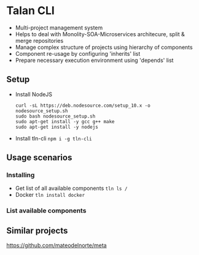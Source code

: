 # Talan CLI

* Multi-project management system
* Helps to deal with Monolity-SOA-Microservices architecure, split & merge repositories
* Manage complex structure of projects using hierarchy of components
* Component re-usage by configuring 'inherits' list
* Prepare necessary execution environment using 'depends' list

## Setup
* Install NodeJS
  ```
  curl -sL https://deb.nodesource.com/setup_10.x -o nodesource_setup.sh
  sudo bash nodesource_setup.sh
  sudo apt-get install -y gcc g++ make
  sudo apt-get install -y nodejs
  ```
* Install tln-cli ```npm i -g tln-cli```

## Usage scenarios

### Installing
* Get list of all available components ```tln ls /```
* Docker ```tln install docker```

### List available components


## Similar projects
https://github.com/mateodelnorte/meta

